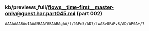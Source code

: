 ### kb/previews_full/flows__time-first__master-only@guest.har.part045.md (part 002)

```md
AAAAAAABAwIAAAEBAAYGBAABAgAA/f/9APn5/AD7/fwABv8FAPv8/AD/AP0A+/7
```

```
